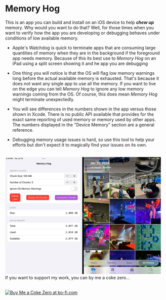 # Memory Hog

This is an app you can build and install on an iOS device to help _**chew up**_ memory. Why would you want to do that? Well, for those times when you want to verify how the app you are developing or debugging behaves under conditions of low available memory. 

* Apple's Watchdog is quick to terminate apps that are consuming large quantities of memory when they are in the background if the foreground app needs memory. Because of this its best use to _Memory Hog_ on an iPad using a split screen showing it and he app you are debugging

* One thing you will notice is that the OS will flag low memory warnings long before the actual available memory is exhausted. That's because it does not want any single app to use all the memory. If you want to live on the edge you can tell _Memory Hog_ to ignore any low memory warnings coming from the OS. Of course, this does mean _Memory Hog_ might terminate unexpectedly.

* You will see differences in the numbers shown in the app versus those shown in Xcode. There is no public API available that provides for the exact same reporting of used memory or memory used by other apps. The numbers displayed in the "Device Memory" section are a general reference.

* Debugging memory usage issues is hard, so use this tool to help your efforts but don't expect it to magically find your issues on its own.

<br>

<img src='/Images/Screenshot1.png' width='550' border='0' alt='A screenshot of the primary screen of the app' />

<br>
If you want to support my work, you can by me a coke zero... <br><br>

<a href='https://ko-fi.com/F1F4UHD6J' target='_blank'><img height='36' style='border:0px;height:36px;' src='https://storage.ko-fi.com/cdn/kofi1.png?v=3' border='0' alt='Buy Me a Coke Zero at ko-fi.com' /></a>